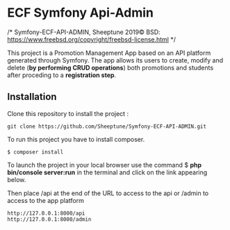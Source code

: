 # ECF Symfony Api-Admin

/*  Symfony-ECF-API-ADMIN,
    Sheeptune 2019©
    BSD: https://www.freebsd.org/copyright/freebsd-license.html */

This project is a Promotion Management App based on an API platform generated through Symfony.
The app allows its users to create, modify and delete (**by performing CRUD operations**) both promotions and students after proceding to a **registration step**.


## Installation

Clone this repository to install the project :
```
git clone https://github.com/Sheeptune/Symfony-ECF-API-ADMIN.git
```
To run this project you have to install composer.

```
$ composer install
```

To launch the project in your local browser use the command $ **php bin/console server:run** in the terminal and click on the link appearing below.

Then place /api at the end of the URL to access to the api or /admin to access to the app platform

```
http://127.0.0.1:8000/api
http://127.0.0.1:8000/admin
```
